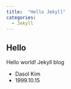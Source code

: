 ```yaml
---
title:  "Hello Jekyll"
categories: 
  - Jekyll
---
```



## Hello
Hello world! Jekyll blog

- Dasol Kim
- 1999.10.15
